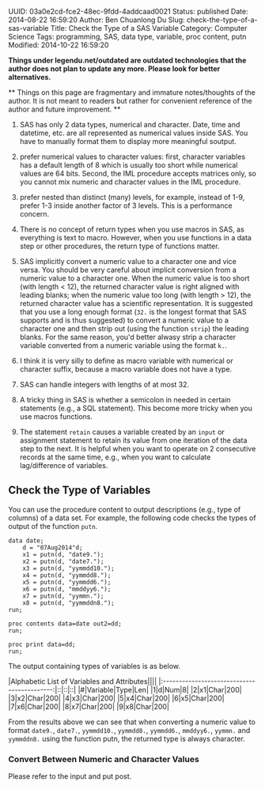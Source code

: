 UUID: 03a0e2cd-fce2-48ec-9fdd-4addcaad0021
Status: published
Date: 2014-08-22 16:59:20
Author: Ben Chuanlong Du
Slug: check-the-type-of-a-sas-variable
Title: Check the Type of a SAS Variable
Category: Computer Science
Tags: programming, SAS, data type, variable, proc content, putn
Modified: 2014-10-22 16:59:20

**Things under legendu.net/outdated are outdated technologies that the author does not plan to update any more. Please look for better alternatives.**

**
Things on this page are 
fragmentary and immature notes/thoughts of the author.
It is not meant to readers 
but rather for convenient reference of the author and future improvement.
**


1. SAS has only 2 data types, numerical and character. 
Date, time and datetime, etc. are all represented as numerical values inside SAS. 
You have to manually format them to display more meaningful soutput.

2. prefer numerical values to character values: 
first, character variables has a default length of 8 which is usually too short
while numerical values are 64 bits. 
Second, the IML procedure accepts matrices only, 
so you cannot mix numeric and character values in the IML procedure.

3. prefer nested than distinct (many) levels,
for example, instead of 1-9, 
prefer 1-3 inside another factor of 3 levels. 
This is a performance concern. 

1. There is no concept of return types when you use macros in SAS,
as everything is text to macro. 
However, when you use functions in a data step or other procedures,
the return type of functions matter.

1. SAS implicitly convert a numeric value to a character one
and vice versa.
You should be very careful about implicit conversion 
from a numeric value to a character one. 
When the numeric value is too short (with length < 12), 
the returned character value is right aligned with leading blanks;
when the numeric value too long (with length > 12), 
the returned character value has a scientific representation.
It is suggested that you use a long enough format 
(`32.` is the longest format that SAS supports and is thus suggested)
to convert a numeric value to a character one 
and then strip out (using the function `strip`) the leading blanks.
For the same reason, 
you'd better alwasy strip a character variable 
converted from a numeric variable using the format `k.`.
	
2. I think it is very silly to define as macro variable with numerical or character suffix, 
because a macro variable does not have a type.

4. SAS can handle integers with lengths of at most 32.

5. A tricky thing in SAS is 
whether a semicolon in needed in certain statements (e.g., a SQL statement).
This become more tricky when you use macros functions.

6. The statement `retain` causes a variable created by an `input` or assignment statement 
to retain its value from one iteration of the data step to the next.
It is helpful when you want to operate on 2 consecutive records at the same time,
e.g., 
when you want to calculate lag/difference of variables.



## Check the Type of Variables

You can use the procedure content to output descriptions (e.g., type of columns) of a data set.
For example,
the following code checks the types of output of the function `putn`.

    data date;
        d = "07Aug2014"d;
        x1 = putn(d, "date9.");
        x2 = putn(d, "date7.");
        x3 = putn(d, "yymmdd10.");
        x4 = putn(d, "yymmdd8.");
        x5 = putn(d, "yymmdd6.");
        x6 = putn(d, "mmddyy6.");
        x7 = putn(d, "yymmn.");
        x8 = putn(d, "yymmddn8.");
    run;

    proc contents data=date out2=dd;
    run;

    proc print data=dd;
    run;

The output containing types of variables is as below.

|Alphabetic List of Variables and Attributes||||
|:-------------------------------------------:|::|::|::|
|#|Variable|Type|Len|
|1|d|Num|8|
|2|x1|Char|200|
|3|x2|Char|200|
|4|x3|Char|200|
|5|x4|Char|200|
|6|x5|Char|200|
|7|x6|Char|200|
|8|x7|Char|200|
|9|x8|Char|200|

From the results above we can see that
when converting a numeric value to format `date9.`, `date7.`, `yymmdd10.`, `yymmdd8.`, `yymmdd6.`, `mmddyy6.`, `yymmn.` and `yymmddn8.`
using the function putn, 
the returned type is always character.

### Convert Between Numeric and Character Values

Please refer to the input and put post.
